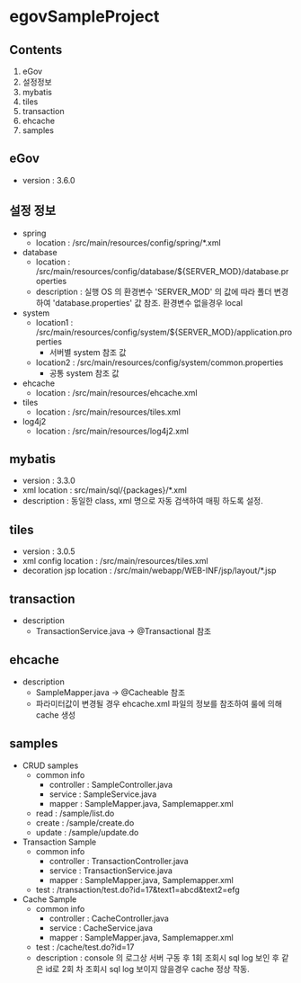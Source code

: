 egovSampleProject
=============


Contents
-------------
1. eGov
2. 설정정보
3. mybatis
4. tiles
5. transaction
6. ehcache
7. samples


eGov
-------------
* version : 3.6.0


설정 정보
-------------
* spring
	* location : /src/main/resources/config/spring/*.xml
* database
	* location : /src/main/resources/config/database/${SERVER_MOD}/database.properties
	* description : 실행 OS 의 환경변수 'SERVER_MOD' 의 값에 따라 폴더 변경하여 'database.properties' 값 참조. 환경변수 없을경우 local
* system
	* location1 : /src/main/resources/config/system/${SERVER_MOD}/application.properties
		* 서버별 system 참조 값
	* location2 : /src/main/resources/config/system/common.properties
		* 공통 system 참조 값
* ehcache
	* location : /src/main/resources/ehcache.xml	
* tiles
	* location : /src/main/resources/tiles.xml
* log4j2
	* location : /src/main/resources/log4j2.xml
	

mybatis
-------------	
* version : 3.3.0
* xml location : src/main/sql/{packages}/*.xml
* description : 동일한 class, xml 명으로 자동 검색하여 매핑 하도록 설정.


tiles
-------------
* version : 3.0.5
* xml config location : /src/main/resources/tiles.xml
* decoration jsp location : /src/main/webapp/WEB-INF/jsp/layout/*.jsp


transaction
-------------
* description
	* TransactionService.java -> @Transactional 참조
	
ehcache
-------------
* description
	* SampleMapper.java -> @Cacheable 참조
	* 파라미터값이 변경될 경우 ehcache.xml 파일의 정보를 참조하여 룰에 의해 cache 생성
	
samples
-------------
* CRUD samples
	* common info
		* controller : SampleController.java
		* service : SampleService.java
		* mapper : SampleMapper.java, Samplemapper.xml
	* read : /sample/list.do
	* create : /sample/create.do
	* update : /sample/update.do	
* Transaction Sample
	* common info
		* controller : TransactionController.java
		* service : TransactionService.java
		* mapper : SampleMapper.java, Samplemapper.xml
	* test : /transaction/test.do?id=17&text1=abcd&text2=efg
* Cache Sample
	* common info
		* controller : CacheController.java
		* service : CacheService.java
		* mapper : SampleMapper.java, Samplemapper.xml
	* test : /cache/test.do?id=17
	* description : console 의 로그상 서버 구동 후 1회 조회시 sql log 보인 후 같은 id로 2회 차 조회시 sql log 보이지 않을경우 cache 정상 작동.


